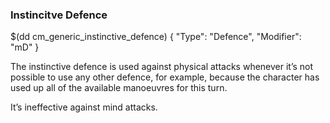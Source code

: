 ### Instincitve Defence

$(dd cm_generic_instinctive_defence)
{ "Type": "Defence",
	"Modifier": "mD"
}

The instinctive defence is used against physical attacks whenever
it’s not possible to use any other defence, for example, because
the character has used up all of the available manoeuvres for this turn.

It’s ineffective against mind attacks.
